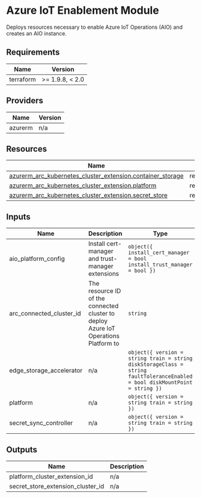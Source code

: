 <!-- BEGIN_TF_DOCS -->
<!-- markdown-table-prettify-ignore-start -->
# Azure IoT Enablement Module

Deploys resources necessary to enable Azure IoT Operations (AIO) and creates an AIO instance.

## Requirements

| Name | Version |
|------|---------|
| terraform | >= 1.9.8, < 2.0 |

## Providers

| Name | Version |
|------|---------|
| azurerm | n/a |

## Resources

| Name | Type |
|------|------|
| [azurerm_arc_kubernetes_cluster_extension.container_storage](https://registry.terraform.io/providers/hashicorp/azurerm/latest/docs/resources/arc_kubernetes_cluster_extension) | resource |
| [azurerm_arc_kubernetes_cluster_extension.platform](https://registry.terraform.io/providers/hashicorp/azurerm/latest/docs/resources/arc_kubernetes_cluster_extension) | resource |
| [azurerm_arc_kubernetes_cluster_extension.secret_store](https://registry.terraform.io/providers/hashicorp/azurerm/latest/docs/resources/arc_kubernetes_cluster_extension) | resource |

## Inputs

| Name | Description | Type | Default | Required |
|------|-------------|------|---------|:--------:|
| aio\_platform\_config | Install cert-manager and trust-manager extensions | ```object({ install_cert_manager = bool install_trust_manager = bool })``` | n/a | yes |
| arc\_connected\_cluster\_id | The resource ID of the connected cluster to deploy Azure IoT Operations Platform to | `string` | n/a | yes |
| edge\_storage\_accelerator | n/a | ```object({ version = string train = string diskStorageClass = string faultToleranceEnabled = bool diskMountPoint = string })``` | n/a | yes |
| platform | n/a | ```object({ version = string train = string })``` | n/a | yes |
| secret\_sync\_controller | n/a | ```object({ version = string train = string })``` | n/a | yes |

## Outputs

| Name | Description |
|------|-------------|
| platform\_cluster\_extension\_id | n/a |
| secret\_store\_extension\_cluster\_id | n/a |
<!-- markdown-table-prettify-ignore-end -->
<!-- END_TF_DOCS -->
